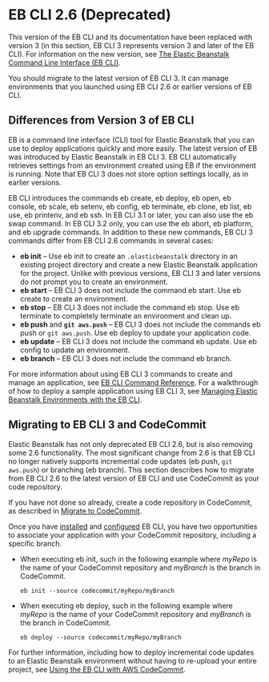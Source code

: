 # EB CLI 2\.6 \(Deprecated\)<a name="eb-cli"></a>

 This version of the EB CLI and its documentation have been replaced with version 3 \(in this section, EB CLI 3 represents version 3 and later of the EB CLI\)\. For information on the new version, see [The Elastic Beanstalk Command Line Interface \(EB CLI\)](eb-cli3.md)\. 

You should migrate to the latest version of EB CLI 3\. It can manage environments that you launched using EB CLI 2\.6 or earlier versions of EB CLI\.

## Differences from Version 3 of EB CLI<a name="eb-cli2-differences"></a>

EB is a command line interface \(CLI\) tool for Elastic Beanstalk that you can use to deploy applications quickly and more easily\. The latest version of EB was introduced by Elastic Beanstalk in EB CLI 3\. EB CLI automatically retrieves settings from an environment created using EB if the environment is running\. Note that EB CLI 3 does not store option settings locally, as in earlier versions\.

EB CLI introduces the commands eb create, eb deploy, eb open, eb console, eb scale, eb setenv, eb config, eb terminate, eb clone, eb list, eb use, eb printenv, and eb ssh\. In EB CLI 3\.1 or later, you can also use the eb swap command\. In EB CLI 3\.2 only, you can use the eb abort, eb platform, and eb upgrade commands\. In addition to these new commands, EB CLI 3 commands differ from EB CLI 2\.6 commands in several cases:
+ **eb init** – Use eb init to create an `.elasticbeanstalk` directory in an existing project directory and create a new Elastic Beanstalk application for the project\. Unlike with previous versions, EB CLI 3 and later versions do not prompt you to create an environment\.
+ **eb start** – EB CLI 3 does not include the command eb start\. Use eb create to create an environment\.
+ **eb stop** – EB CLI 3 does not include the command eb stop\. Use eb terminate to completely terminate an environment and clean up\.
+ **eb push** and **`git aws.push`** – EB CLI 3 does not include the commands eb push or `git aws.push`\. Use eb deploy to update your application code\.
+ **eb update** – EB CLI 3 does not include the command eb update\. Use eb config to update an environment\.
+ **eb branch** – EB CLI 3 does not include the command eb branch\.

For more information about using EB CLI 3 commands to create and manage an application, see [EB CLI Command Reference](eb3-cmd-commands.md)\. For a walkthrough of how to deploy a sample application using EB CLI 3, see [Managing Elastic Beanstalk Environments with the EB CLI](eb-cli3-getting-started.md)\.

## Migrating to EB CLI 3 and CodeCommit<a name="eb-cli2-migrating"></a>

Elastic Beanstalk has not only deprecated EB CLI 2\.6, but is also removing some 2\.6 functionality\. The most significant change from 2\.6 is that EB CLI no longer natively supports incremental code updates \(eb push, `git aws.push`\) or branching \(eb branch\)\. This section describes how to migrate from EB CLI 2\.6 to the latest version of EB CLI and use CodeCommit as your code repository\.

If you have not done so already, create a code repository in CodeCommit, as described in [Migrate to CodeCommit](https://docs.aws.amazon.com/codecommit/latest/userguide/how-to-migrate-repository.html)\.

Once you have [installed](eb-cli3-install.md) and [configured](eb-cli3-configuration.md) EB CLI, you have two opportunities to associate your application with your CodeCommit repository, including a specific branch\. 
+ When executing eb init, such in the following example where *myRepo* is the name of your CodeCommit repository and *myBranch* is the branch in CodeCommit\.

  ```
  eb init --source codecommit/myRepo/myBranch
  ```
+ When executing eb deploy, such in the following example where *myRepo* is the name of your CodeCommit repository and *myBranch* is the branch in CodeCommit\.

  ```
  eb deploy --source codecommit/myRepo/myBranch
  ```

For further information, including how to deploy incremental code updates to an Elastic Beanstalk environment without having to re\-upload your entire project, see [Using the EB CLI with AWS CodeCommit](eb-cli-codecommit.md)\.